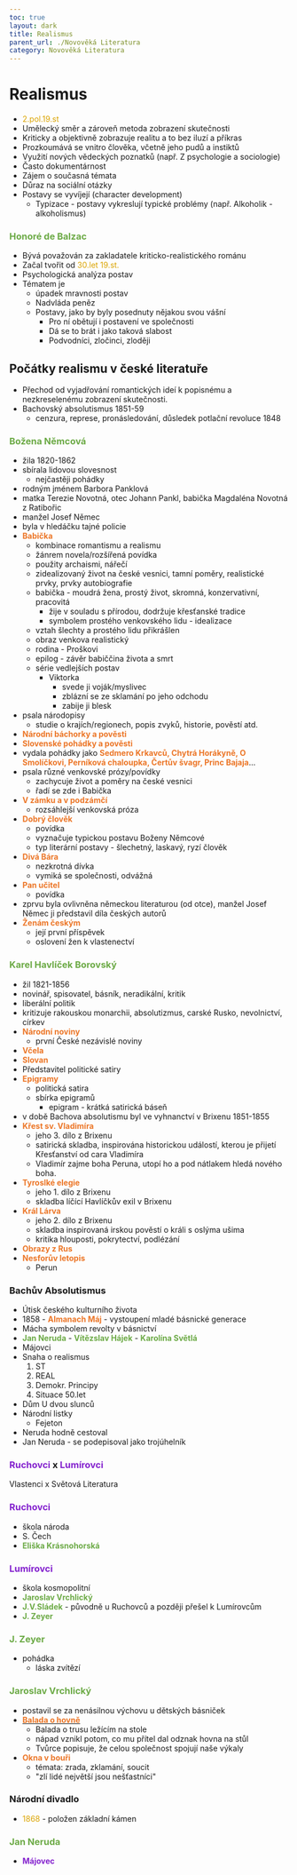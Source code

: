 ```yaml
---
toc: true
layout: dark
title: Realismus 
parent_url: ./Novověká Literatura 
category: Novověká Literatura 
---
```


# Realismus
* <span style="color: #DBA400">2.pol.19.st</span>
* Umělecký směr a zároveň metoda zobrazení skutečnosti
* Kriticky a objektivně zobrazuje realitu a to bez iluzí a příkras
* Prozkoumává se vnitro člověka, včetně jeho pudů a instiktů
* Využití nových vědeckých poznatků (např. Z psychologie a sociologie)
* Často dokumentárnost
* Zájem o současná témata
* Důraz na sociální otázky
* Postavy se vyvíjejí (character development)
  * Typizace - postavy vykreslují typické problémy (např. Alkoholik - alkoholismus)
 

### <span style="color: #6CAA46">**Honoré de Balzac**</span>
* Bývá považován za zakladatele kriticko-realistického románu
* Začal tvořit od <span style="color: #DBA400">30.let 19.st.</span>
* Psychologická analýza postav
* Tématem je 
  * úpadek mravnosti postav
  * Nadvláda peněz
  * Postavy, jako by byly posednuty nějakou svou vášní
    * Pro ní obětují i postavení ve společnosti
    * Dá se to brát i jako taková slabost
    * Podvodníci, zločinci, zloději

## Počátky realismu v české literatuře
* Přechod od vyjadřování romantických ideí k popisnému a nezkreselenému zobrazení skutečnosti.
* Bachovský absolutismus 1851-59
  * cenzura, represe, pronásledování, důsledek potlační revoluce 1848

### <span style="color: #6CAA46">**Božena Němcová**</span>
* žila 1820-1862
* sbírala lidovou slovesnost
  * nejčastěji pohádky
* rodným jménem Barbora Panklová
* matka Terezie Novotná, otec Johann Pankl, babička Magdaléna Novotná z Ratibořic
* manžel Josef Němec
* byla v hledáčku tajné policie
* <span style="color: #EC7627">**Babička**</span>
  * kombinace romantismu a realismu
  * žánrem novela/rozšířená povídka
  * použity archaismi, nářečí
  * zidealizovaný život na české vesnici, tamní poměry, realistické prvky, prvky autobiografie
  * babička - moudrá žena, prostý život, skromná, konzervativní, pracovitá
    * žije v souladu s přírodou, dodržuje křesťanské tradice
    * symbolem prostého venkovského lidu - idealizace
  * vztah šlechty a prostého lidu přikrášlen
  * obraz venkova realistický
  * rodina - Proškovi
  * epilog - závěr babiččina života a smrt
  * série vedlejších postav
    * Viktorka
      * svede ji voják/myslivec
      * zblázní se ze sklamání po jeho odchodu
      * zabije ji blesk
* psala národopisy
  * studie o krajích/regionech, popis zvyků, historie, pověstí atd.
* <span style="color: #EC7627">**Národní báchorky a pověsti**</span>
* <span style="color: #EC7627">**Slovenské pohádky a pověsti**</span>
* vydala pohádky jako <span style="color: #EC7627">**Sedmero Krkavců, Chytrá Horákyně, O Smolíčkovi, Perníková chaloupka, Čertův švagr, Princ Bajaja**</span>...
* psala různé venkovské prózy/povídky
  * zachycuje život a poměry na české vesnici
  * řadí se zde i Babička
* <span style="color: #EC7627">**V zámku a v podzámčí**</span>
  * rozsáhlejší venkovská próza
* <span style="color: #EC7627">**Dobrý člověk**</span>
  * povídka
  * vyznačuje typickou postavu Boženy Němcové
  * typ literární postavy - šlechetný, laskavý, ryzí člověk
* <span style="color: #EC7627">**Divá Bára**</span>
  * nezkrotná dívka
  * vymiká se společnosti, odvážná
* <span style="color: #EC7627">**Pan učitel**</span>
  * povídka
* zprvu byla ovlivněna německou literaturou (od otce), manžel Josef Němec ji představil díla českých autorů
* <span style="color: #EC7627">**Ženám českým**</span>
  * její první příspěvek
  * oslovení žen k vlastenectví

### <span style= "color: #6CAA46">**Karel Havlíček Borovský**</span>
* žil 1821-1856
* novinář, spisovatel, básník, neradikální, kritik
* liberální politik
* kritizuje rakouskou monarchii, absolutizmus, carské Rusko, nevolnictví, církev
* <span style="color: #EC7627">**Národní noviny**</span>
  * první České nezávislé noviny
* <span style="color: #EC7627">**Včela**</span>
* <span style="color: #EC7627">**Slovan**</span>
* Představitel politické satiry
* <span style="color: #EC7627">**Epigramy**</span>
  * politická satira
  * sbírka epigramů
    * epigram - krátká satirická báseň
* v době Bachova absolutismu byl ve vyhnanctví v Brixenu 1851-1855
* <span style="color: #EC7627">**Křest sv. Vladimíra**</span>
  * jeho 3. dílo z Brixenu
  * satirická skladba, inspirována historickou událostí, kterou je přijetí Křesťanství od cara Vladimíra
  * Vladimír zajme boha Peruna, utopí ho a pod nátlakem hledá nového boha.
* <span style="color: #EC7627">**Tyroslké elegie**</span>
  * jeho 1. dílo z Brixenu
  * skladba líčící Havlíčkův exil v Brixenu
* <span style="color: #EC7627">**Král Lárva**</span>
  * jeho 2. dílo z Brixenu
  * skladba inspirovaná irskou pověstí o králi s oslýma ušima
  * kritika hlouposti, pokrytectví, podlézání
* <span style="color: #EC7627">**Obrazy z Rus**</span>
* <span style="color: #EC7627">**Nesforův letopis**</span>
  * Perun

### Bachův Absolutismus
* Útisk českého kulturního života
* 1858 - <span style="color: #EC7627">**Almanach Máj**</span> - vystoupení mladé básnické generace
* Mácha symbolem revolty v básnictví
* <span style="color: #6CAA46">**Jan Neruda**</span> - <span style="color: #6CAA46">**Vítězslav Hájek**</span> - <span style="color: #6CAA46">**Karolína Světlá**</span>
* Májovci
* Snaha o realismus
  1. ST
  2. REAL
  3. Demokr. Principy
  4. Situace 50.let
* Dům U dvou slunců
* Národní listky
  * Fejeton
* Neruda hodně cestoval
* Jan Neruda - se podepisoval jako trojúhelník

### <span style="color: #8422ce">**Ruchovci**</span> x <span style="color: #8422ce">**Lumírovci**</span>
 Vlastenci x Světová Literatura

### <span style="color: #8422ce">**Ruchovci**</span>
* škola národa
* S. Čech
* <span style="color: #6CAA46">**Eliška Krásnohorská**</span>

### <span style="color: #8422ce">**Lumírovci**</span>
* škola kosmopolitní
* <span style="color: #6CAA46">**Jaroslav Vrchlický**</span>
* <span style="color: #6CAA46">**J.V.Sládek**</span> - původně u Ruchovců a později přešel k Lumírovcům
* <span style="color: #6CAA46">**J. Zeyer**</span>

### <span style="color: #6CAA46">**J. Zeyer**</span>
* pohádka
  * láska zvítězí

### <span style="color: #6CAA46">**Jaroslav Vrchlický**</span>
* postavil se za nenásilnou výchovu u dětských básniček
* [<span style="color: #EC7627">**Balada o hovně**</span>](https://www.cesky-jazyk.cz/citanka/jaroslav-vrchlicky/balada-o-hovne.html)
  * Balada o trusu ležícím na stole
  * nápad vznikl potom, co mu přítel dal odznak hovna na stůl
  * Tvůrce popisuje, že celou společnost spojují naše výkaly
* <span style="color: #EC7627">**Okna v bouři**</span>
  * témata: zrada, zklamání, soucit 
  * "zlí lidé největší jsou nešťastníci"

### Národní divadlo
* <span style="color: #DBA400">1868</span> - položen základní kámen

### <span style="color: #6CAA46">**Jan Neruda**</span>
* <span style="color: #8422ce">**Májovec**</span>
